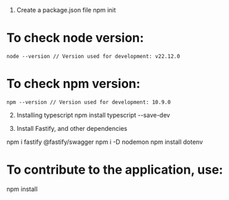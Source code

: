 1. Create a package.json file
    npm init

# To check node version: 
    node --version // Version used for development: v22.12.0

# To check npm version:
    npm --version // Version used for development: 10.9.0


2. Installing typescript
    npm install typescript --save-dev


4. Install Fastify, and other dependencies

npm i fastify @fastify/swagger
npm i -D nodemon
npm install dotenv


# To contribute to the application, use:

npm install